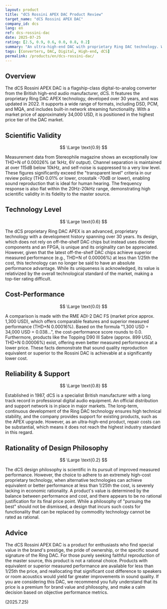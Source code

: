 ```yaml
---
layout: product
title: "dCS Rossini APEX DAC Product Review"
target_name: "dCS Rossini APEX DAC"
company_id: dcs
lang: en
ref: dcs-rossini-dac
date: 2025-07-25
rating: [2.5, 0.9, 0.6, 0.0, 0.8, 0.2]
summary: "An ultra-high-end DAC with proprietary Ring DAC technology. While its measurement performance is excellent, its cost-performance and design rationality are rated extremely low, as modern off-the-shelf chips deliver superior performance at less than 1/25th the price."
tags: [Converters, DAC, Digital, High-end, dCS]
permalink: /products/en/dcs-rossini-dac/
---
```

## Overview

The dCS Rossini APEX DAC is a flagship-class digital-to-analog converter from the British high-end audio manufacturer, dCS. It features the proprietary Ring DAC APEX technology, developed over 30 years, and was updated in 2022. It supports a wide range of formats, including DSD, PCM, and MQA, and includes built-in network streaming functionality. With a market price of approximately 34,000 USD, it is positioned in the highest price tier of the DAC market.

## Scientific Validity

$$ \Large \text{0.9} $$

Measurement data from Stereophile magazine shows an exceptionally low THD+N of 0.00026% (at 1kHz, 6V output). Channel separation is maintained at over 115dB below 10kHz, and self-noise is suppressed to a very low level. These figures significantly exceed the "transparent level" criteria in our review policy (THD 0.01% or lower, crosstalk -70dB or lower), enabling sound reproduction that is ideal for human hearing. The frequency response is also flat within the 20Hz-20kHz range, demonstrating high scientific validity in its fidelity to the master source.

## Technology Level

$$ \Large \text{0.6} $$

The dCS proprietary Ring DAC APEX is an advanced, proprietary technology with a development history spanning over 30 years. Its design, which does not rely on off-the-shelf DAC chips but instead uses discrete components and an FPGA, is unique and its originality can be appreciated. However, given that the latest off-the-shelf DAC chips achieve superior measured performance (e.g., THD+N of 0.00006%) at less than 1/25th the cost, this technology can no longer be said to have an absolute performance advantage. While its uniqueness is acknowledged, its value is relativized by the overall technological standard of the market, making a top-tier rating difficult.

## Cost-Performance

$$ \Large \text{0.0} $$

A comparison is made with the RME ADI-2 DAC FS (market price approx. 1,300 USD), which offers comparable features and superior measured performance (THD+N 0.00016%). Based on the formula "1,300 USD ÷ 34,000 USD = 0.038...", the cost-performance score rounds to 0.0. Furthermore, products like the Topping D90 III Sabre (approx. 899 USD, THD+N 0.00006%) exist, offering even better measured performance at a lower price. These facts demonstrate that sound quality reproduction equivalent or superior to the Rossini DAC is achievable at a significantly lower cost.

## Reliability & Support

$$ \Large \text{0.8} $$

Established in 1987, dCS is a specialist British manufacturer with a long track record in professional digital audio equipment. An official distribution and support network is in place in major markets. The long-term, continuous development of the Ring DAC technology ensures high technical stability, and the company provides support for existing products, such as the APEX upgrade. However, as an ultra-high-end product, repair costs can be substantial, which means it does not reach the highest industry standard in this regard.

## Rationality of Design Philosophy

$$ \Large \text{0.2} $$

The dCS design philosophy is scientific in its pursuit of improved measured performance. However, the choice to adhere to an extremely high-cost proprietary technology, when alternative technologies can achieve equivalent or better performance at less than 1/25th the cost, is severely lacking in economic rationality. A product's value is determined by the balance between performance and cost, and there appears to be no rational justification for its final price point. While a philosophy of "pursuing the best" should not be dismissed, a design that incurs such costs for functionality that can be replaced by commodity technology cannot be rated as rational.

## Advice

The dCS Rossini APEX DAC is a product for enthusiasts who find special value in the brand's prestige, the pride of ownership, or the specific sound signature of the Ring DAC. For those purely seeking faithful reproduction of the master source, this product is not a rational choice. Products with equivalent or superior measured performance are available for less than 1/25th the price, and reallocating that significant cost difference to speakers or room acoustics would yield far greater improvements in sound quality. If you are considering this DAC, we recommend you fully understand that its price is a premium for brand value and philosophy, and make a calm decision based on objective performance metrics.

(2025.7.25)

